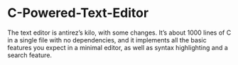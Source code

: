 # C-Powered-Text-Editor
The text editor is antirez’s kilo, with some changes. It’s about 1000 lines of C in a single file with no dependencies, and it implements all the basic features you expect in a minimal editor, as well as syntax highlighting and a search feature.
